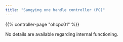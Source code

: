 ```yaml
---
title: "Sangying one handle controller (PC)"
---
```


{{% controller-page "ohcpc01" %}}

No details are available regarding internal functioning.
